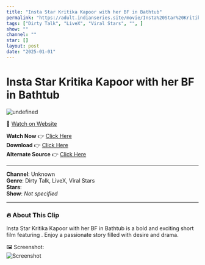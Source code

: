 ```yaml
---
title: "Insta Star Kritika Kapoor with her BF in Bathtub"
permalink: "https://adult.indianseries.site/movie/Insta%20Star%20Kritika%20Kapoor%20with%20her%20BF%20in%20Bathtub"
tags: ["Dirty Talk", "LiveX", "Viral Stars", "", ]
show: ""
channel: ""
star: []
layout: post
date: "2025-01-01"
---
```


# Insta Star Kritika Kapoor with her BF in Bathtub

![undefined](https://desisins.com/wp-content/uploads/2024/08/Dirty-Talk-Kritika-Kapoor-Insta-Star-LX-DesiSins.com_cleanup.jpg)

🔗 [Watch on Website](https://adult.indianseries.site/movie/Insta%20Star%20Kritika%20Kapoor%20with%20her%20BF%20in%20Bathtub)

**Watch Now** 👉 [Click Here](https://adult.indianseries.site/movie/Insta%20Star%20Kritika%20Kapoor%20with%20her%20BF%20in%20Bathtub)  
**Download** 👉 [Click Here](https://adult.indianseries.site/movie/Insta%20Star%20Kritika%20Kapoor%20with%20her%20BF%20in%20Bathtub)  
**Alternate Source** 👉 [Click Here](https://adult.indianseries.site/movie/Insta%20Star%20Kritika%20Kapoor%20with%20her%20BF%20in%20Bathtub)

---

**Channel**: Unknown  
**Genre**: Dirty Talk, LiveX, Viral Stars  
**Stars**:   
**Show**: *Not specified*

---

### 🔥 About This Clip

Insta Star Kritika Kapoor with her BF in Bathtub is a bold and exciting short film featuring . Enjoy a passionate story filled with desire and drama.
 
🖼️ Screenshot:  
![Screenshot](https://desisins.com/wp-content/uploads/2024/08/Dirty-Talk-Kritika-Kapoor-Insta-Star-LX-DesiSins.com_cleanup.jpg)
